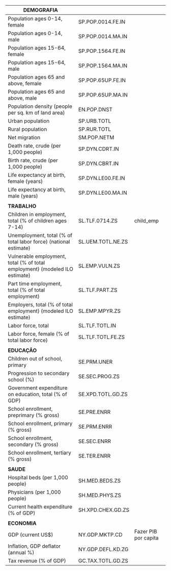 
| **DEMOGRAFIA**                                                              |                   |                      |
| --------------------------------------------------------------------------- | ----------------- | -------------------- |
| Population ages 0-14, female                                                | SP.POP.0014.FE.IN |                      |
| Population ages 0-14, male                                                  | SP.POP.0014.MA.IN |                      |
| Population ages 15-64, female                                               | SP.POP.1564.FE.IN |                      |
| Population ages 15-64, male                                                 | SP.POP.1564.MA.IN |                      |
| Population ages 65 and above, female                                        | SP.POP.65UP.FE.IN |                      |
| Population ages 65 and above, male                                          | SP.POP.65UP.MA.IN |                      |
| Population density (people per sq. km of land area)                         | EN.POP.DNST       |                      |
| Urban population                                                            | SP.URB.TOTL       |                      |
| Rural population                                                            | SP.RUR.TOTL       |                      |
| Net migration                                                               | SM.POP.NETM       |                      |
| Death rate, crude (per 1,000 people)                                        | SP.DYN.CDRT.IN    |                      |
| Birth rate, crude (per 1,000 people)                                        | SP.DYN.CBRT.IN    |                      |
| Life expectancy at birth, female (years)                                    | SP.DYN.LE00.FE.IN |                      |
| Life expectancy at birth, male (years)                                      | SP.DYN.LE00.MA.IN |                      |
|                                                                             |                   |                      |
| **TRABALHO**                                                                |                   |                      |
| Children in employment, total (% of children ages 7-14)                     | SL.TLF.0714.ZS    | child_emp            |
| Unemployment, total (% of total labor force) (national estimate)            | SL.UEM.TOTL.NE.ZS |                      |
| Vulnerable employment, total (% of total employment) (modeled ILO estimate) | SL.EMP.VULN.ZS    |                      |
| Part time employment, total (% of total employment)                         | SL.TLF.PART.ZS    |                      |
| Employers, total (% of total employment) (modeled ILO estimate)             | SL.EMP.MPYR.ZS    |                      |
| Labor force, total                                                          | SL.TLF.TOTL.IN    |                      |
| Labor force, female (% of total labor force)                                | SL.TLF.TOTL.FE.ZS |                      |
|                                                                             |                   |                      |
| **EDUCAÇÃO**                                                                |                   |                      |
| Children out of school, primary                                             | SE.PRM.UNER       |                      |
| Progression to secondary school (%)                                         | SE.SEC.PROG.ZS    |                      |
| Government expenditure on education, total (% of GDP)                       | SE.XPD.TOTL.GD.ZS |                      |
| School enrollment, preprimary (% gross)                                     | SE.PRE.ENRR       |                      |
| School enrollment, primary (% gross)                                        | SE.PRM.ENRR       |                      |
| School enrollment, secondary (% gross)                                      | SE.SEC.ENRR       |                      |
| School enrollment, tertiary (% gross)                                       | SE.TER.ENRR       |                      |
|                                                                             |                   |                      |
| **SAUDE**                                                                   |                   |                      |
| Hospital beds (per 1,000 people)                                            | SH.MED.BEDS.ZS    |                      |
| Physicians (per 1,000 people)                                               | SH.MED.PHYS.ZS    |                      |
| Current health expenditure (% of GDP)                                       | SH.XPD.CHEX.GD.ZS |                      |
|                                                                             |                   |                      |
| **ECONOMIA**                                                                |                   |                      |
| GDP (current US$)                                                           | NY.GDP.MKTP.CD    | Fazer PIB por capita |
| Inflation, GDP deflator (annual %)                                          | NY.GDP.DEFL.KD.ZG |                      |
| Tax revenue (% of GDP)                                                      | GC.TAX.TOTL.GD.ZS |                      |
